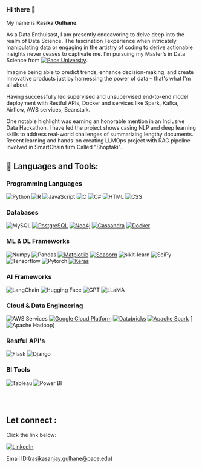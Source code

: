 ### Hi there 👋
My name is **Rasika Gulhane**.
 
As a Data Enthuisast, I am presently endeavoring to delve deep into the realm of Data Science. The fascination I experience when intricately manipulating data or engaging in the artistry of coding to derive actionable insights never ceases to captivate me. 
I'm pursuing my Master’s in Data Science from [![Pace University](https://img.shields.io/badge/Pace%20-University-%23000000?style=for-the-badge)](https://www.pace.edu/). 

Imagine being able to predict trends, enhance decision-making, and create innovative products just by harnessing the power of data – that's what I'm all about

Having successfully led supervised and unsupervised end-to-end model deployment with Restful APIs, Docker and services like Spark, Kafka, Airflow, AWS services, Beanstalk. 

One notable highlight was earning an honorable mention in an Inclusive Data Hackathon, I have led the project shows casing NLP and deep learning skills to address real-world challenges of summarizing lengthy documents. Recent learning and hands-on creating LLMOps project with RAG pipeline involved in SmartChain firm Called "Shoptaki". 


## 🧰 Languages and Tools:
<!-- https://github.com/Ileriayo/markdown-badges#how-to-use -->

### Programming Languages
![Python](https://img.shields.io/badge/python-3670A0?style=for-the-badge&logo=python&logoColor=ffdd54)
![R](https://img.shields.io/badge/r-%23276DC3.svg?style=for-the-badge&logo=r&logoColor=white)
![JavaScript](https://img.shields.io/badge/javascript-%23323330.svg?style=for-the-badge&logo=javascript&logoColor=%23F7DF1E)
![C](https://img.shields.io/badge/c-%2300599C.svg?style=for-the-badge&logo=c&logoColor=white)
![C#](https://img.shields.io/badge/c%23-%23239120.svg?style=for-the-badge&logo=c-sharp&logoColor=white)
![HTML](https://img.shields.io/badge/HTML-%23E34F26.svg?style=for-the-badge&logo=html5&logoColor=white)
![CSS](https://img.shields.io/badge/CSS-%231572B6.svg?style=for-the-badge&logo=css3&logoColor=white)

### Databases
![MySQL](https://img.shields.io/badge/mysql-%2300f.svg?style=for-the-badge&logo=mysql&logoColor=white)
[![PostgreSQL](https://img.shields.io/badge/postgres-%23336791.svg?style=for-the-badge&logo=postgresql&logoColor=white)](https://www.postgresql.org/)
[![Neo4j](https://img.shields.io/badge/neo4j-%236DB33F.svg?style=for-the-badge&logo=neo4j&logoColor=white)](https://neo4j.com/)
[![Cassandra](https://img.shields.io/badge/cassandra-%231287B3.svg?style=for-the-badge&logo=apache-cassandra&logoColor=white)](https://cassandra.apache.org/)
[![Docker](https://img.shields.io/badge/Docker-%232496ED.svg?style=for-the-badge&logo=docker&logoColor=white)](https://www.docker.com/)


### ML & DL Frameworks
![Numpy](https://img.shields.io/badge/numpy-013243?style=for-the-badge&logo=numpy&logoColor=white)
![Pandas](https://img.shields.io/badge/pandas-150458?style=for-the-badge&logo=pandas&logoColor=white)
[![Matplotlib](https://img.shields.io/badge/Matplotlib-%23076EEA.svg?style=for-the-badge&logo=python&logoColor=white)](https://matplotlib.org/)
[![Seaborn](https://img.shields.io/badge/Seaborn-%2371C7E3.svg?style=for-the-badge&logo=python&logoColor=white)](https://seaborn.pydata.org/)
![sikit-learn](https://img.shields.io/badge/scikit--learn-F7931E?style=for-the-badge&logo=scikit-learn&logoColor=white)
![SciPy](https://img.shields.io/badge/SciPy-%230C55A5.svg?style=for-the-badge&logo=scipy&logoColor=%white)
![Tensorflow](https://img.shields.io/badge/TensorFlow-FF6F00?style=for-the-badge&logo=TensorFlow&logoColor=white)
![Pytorch](https://img.shields.io/badge/PyTorch-EE4C2C?style=for-the-badge&logo=PyTorch&logoColor=white)
[![Keras](https://img.shields.io/badge/Keras-%23D00000.svg?style=for-the-badge&logo=keras&logoColor=white)](https://keras.io/)

### AI Frameworks
![LangChain](https://img.shields.io/badge/LangChain-2D8CFF?style=for-the-badge&logo=LangChain&logoColor=white)
![Hugging Face](https://img.shields.io/badge/Hugging%20Face-FFAE10?style=for-the-badge&logo=huggingface&logoColor=white)
![GPT](https://img.shields.io/badge/GPT-412991?style=for-the-badge&logo=OpenAI&logoColor=white)
![LLaMA](https://img.shields.io/badge/LLaMA-FF5733?style=for-the-badge&logo=LLaMA&logoColor=white)

### Cloud & Data Engineering
![AWS Services](https://img.shields.io/badge/AWS-%23FF9900.svg?style=for-the-badge&logo=amazon-aws&logoColor=white)
[![Google Cloud Platform](https://img.shields.io/badge/Google%20Cloud%20Platform-%234285F4.svg?style=for-the-badge&logo=google-cloud&logoColor=white)](https://cloud.google.com/)
[![Databricks](https://img.shields.io/badge/Databricks-%230098FF.svg?style=for-the-badge&logo=databricks&logoColor=white)](https://databricks.com/)
[![Apache Spark](https://img.shields.io/badge/Apache%20Spark-%23E25A1C.svg?style=for-the-badge&logo=apache-spark&logoColor=white)](https://spark.apache.org/)
[![Apache Hadoop](https://img.shields.io/badge/Apache%20Hadoop-%23FBC02D.svg?style=for-the-badge&logo=apache-hadoop&logoColor=white)]

### Restful API's
![Flask](https://img.shields.io/badge/Flask-%23000000.svg?style=for-the-badge&logo=flask&logoColor=white)
![Django](https://img.shields.io/badge/Django-%23092E20.svg?style=for-the-badge&logo=django&logoColor=white)

### BI Tools
![Tableau](https://img.shields.io/badge/Tableau-%23E97627.svg?style=for-the-badge&logo=tableau&logoColor=white)
![Power BI](https://img.shields.io/badge/Power%20BI-%23F2C811.svg?style=for-the-badge&logo=powerbi&logoColor=white)





<br></br>
## Let connect :
Click the link below:

[![LinkedIn](https://img.shields.io/badge/LinkedIn-RasikaGulhane-%230077B5?style=for-the-badge&logo=linkedin)](https://www.linkedin.com/in/rasika-gulhane-791a7530/
)

Email ID:(rasikasanjay.gulhane@pace.edu)

